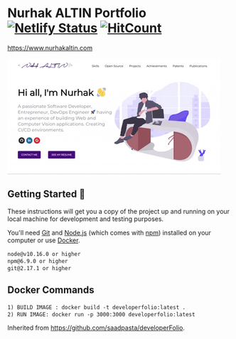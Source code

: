 # Nurhak ALTIN Portfolio [![Netlify Status](https://api.netlify.com/api/v1/badges/9f98fa5a-31d4-4c7e-8258-34c86e7b787c/deploy-status)](https://app.netlify.com/sites/confident-kare-3ca8ee/deploys) [![HitCount](http://hits.dwyl.com/Nurhak/nurhakgithubio.svg)](http://hits.dwyl.com/Nurhak/nurhakgithubio)

https://www.nurhakaltin.com

![Nurhak Portfolio](src/assests/images/nurhak_portfolio.gif)

## Getting Started 🚀

These instructions will get you a copy of the project up and running on your local machine for development and testing purposes.

You'll need [Git](https://git-scm.com) and [Node.js](https://nodejs.org/en/download/) (which comes with [npm](http://npmjs.com)) installed on your computer or use [Docker](https://www.docker.com/products/docker-desktop).

```
node@v10.16.0 or higher
npm@6.9.0 or higher
git@2.17.1 or higher
```

## Docker Commands 

```
1) BUILD IMAGE : docker build -t developerfolio:latest .
2) RUN IMAGE: docker run -p 3000:3000 developerfolio:latest
```

Inherited from https://github.com/saadpasta/developerFolio.
